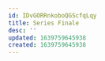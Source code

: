 ```yaml
---
id: IDvGORRnkoboQGScfqLqy
title: Series Finale
desc: ''
updated: 1639759645938
created: 1639759645938
---
```


